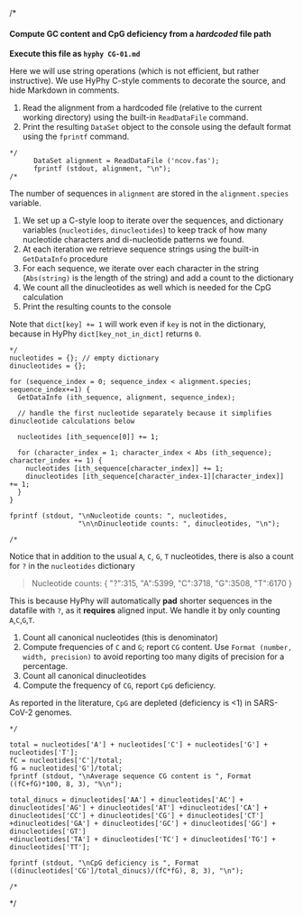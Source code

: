 /*
#### Compute GC content and CpG deficiency from a _hardcoded_ file path

**Execute this file as `hyphy CG-01.md`**

Here we will use string operations (which is not efficient, but rather instructive).
We use HyPhy C-style comments to decorate the source, and hide Markdown in comments.

1. Read the alignment from a hardcoded file (relative to the current working directory) using the built-in `ReadDataFile` command.
2. Print the resulting `DataSet` object to the console using the default format using the `fprintf` command.

```
*/
      DataSet alignment = ReadDataFile ('ncov.fas');
      fprintf (stdout, alignment, "\n");
/*
```
The number of sequences in `alignment` are stored in the `alignment.species` variable.
1. We set up a C-style loop to iterate over the sequences, and dictionary variables (`nucleotides`, `dinucleotides`) to keep track of how many nucleotide characters and di-nucleotide patterns we found.
2. At each iteration we retrieve sequence strings using the built-in `GetDataInfo` procedure
3. For each sequence, we iterate over each character in the string (`Abs(string)` is the length of the string) and add a count to the dictionary
4. We count all the dinucleotides as well which is needed for the CpG calculation
5. Print the resulting counts to the console

Note that `dict[key] += 1` will work even if `key` is not in the dictionary, because in HyPhy `dict[key_not_in_dict]` returns `0`.

```
*/
nucleotides = {}; // empty dictionary
dinucleotides = {};

for (sequence_index = 0; sequence_index < alignment.species; sequence_index+=1) {
  GetDataInfo (ith_sequence, alignment, sequence_index);

  // handle the first nucleotide separately because it simplifies dinucleotide calculations below

  nucleotides [ith_sequence[0]] += 1;

  for (character_index = 1; character_index < Abs (ith_sequence); character_index += 1) {
    nucleotides [ith_sequence[character_index]] += 1;
    dinucleotides [ith_sequence[character_index-1][character_index]] += 1;
  }
}

fprintf (stdout, "\nNucleotide counts: ", nucleotides,
                 "\n\nDinucleotide counts: ", dinucleotides, "\n");

/*
```
Notice that in addition to the usual `A`, `C`, `G`, `T` nucleotides, there is also a count for `?` in the `nucleotides` dictionary

> Nucleotide counts: {
 "?":315,
 "A":5399,
 "C":3718,
 "G":3508,
 "T":6170
}

This is because HyPhy will automatically **pad** shorter sequences in the datafile with  `?`, as it **requires** aligned input. We handle it by only counting `A`,`C`,`G`,`T`.

1. Count all canonical nucleotides (this is denominator)
2. Compute frequencies of `C` and `G`; report `CG` content. Use `Format (number, width, precision)` to avoid reporting too many digits of precision for a percentage.
3. Count all canonical dinucleotides
4. Compute the frequency of `CG`, report `CpG` deficiency.

As reported in the literature, `CpG` are depleted (deficiency is <1) in SARS-CoV-2 genomes.
```
*/

total = nucleotides['A'] + nucleotides['C'] + nucleotides['G'] + nucleotides['T'];
fC = nucleotides['C']/total;
fG = nucleotides['G']/total;
fprintf (stdout, "\nAverage sequence CG content is ", Format ((fC+fG)*100, 8, 3), "%\n");

total_dinucs = dinucleotides['AA'] + dinucleotides['AC'] + dinucleotides['AG'] + dinucleotides['AT'] +dinucleotides['CA'] + dinucleotides['CC'] + dinucleotides['CG'] + dinucleotides['CT']
+dinucleotides['GA'] + dinucleotides['GC'] + dinucleotides['GG'] + dinucleotides['GT']
+dinucleotides['TA'] + dinucleotides['TC'] + dinucleotides['TG'] + dinucleotides['TT'];

fprintf (stdout, "\nCpG deficiency is ", Format ((dinucleotides['CG']/total_dinucs)/(fC*fG), 8, 3), "\n");

/*
```
*/
